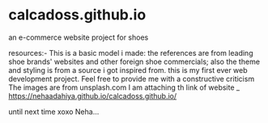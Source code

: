 # calcadoss.github.io

an e-commerce website project for shoes

resources:-
This is a basic model i made: the references are from leading shoe brands' websites and other foreign shoe commercials; also the theme and styling is from a source i got inspired from. this is my first ever web development project.
Feel free to provide me with a constructive criticism 
The images are from unsplash.com
I am attaching th link of website _    https://nehaadahiya.github.io/calcadoss.github.io/

until next time
xoxo
Neha...
